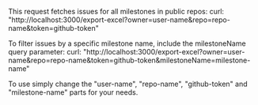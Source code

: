 This request fetches issues for all milestones in public repos:
curl: "http://localhost:3000/export-excel?owner=user-name&repo=repo-name&token=github-token"

To filter issues by a specific milestone name, include the milestoneName query parameter:
curl: "http://localhost:3000/export-excel?owner=user-name&repo=repo-name&token=github-token&milestoneName=milestone-name"

To use simply change the "user-name", "repo-name", "github-token" and "milestone-name" parts for your needs.